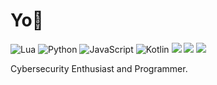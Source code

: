 # Yo👋

![Lua](https://img.shields.io/badge/-Lua-2C2D72?style=flat-square&logo=lua&logoColor=white) 
![Python](https://img.shields.io/badge/-Python-3776AB?style=flat-square&logo=python&logoColor=white) 
![JavaScript](https://img.shields.io/badge/-JavaScript-F7DF1E?style=flat-square&logo=javascript&logoColor=white) 
![Kotlin](https://img.shields.io/badge/-Kotlin-7F52FF?style=flat-square&logo=kotlin&logoColor=white)
![](https://img.shields.io/badge/OS-Linux-informational?style=flat&logo=linux&logoColor=white&color=2bbc8a)
![](https://img.shields.io/badge/Editor-VSCode-informational?style=flat&logo=visual-studio-code&logoColor=white&color=2bbc8a)
![](https://img.shields.io/badge/Cloud-Google-informational?style=flat&logo=amazon-aws&logoColor=white&color=2bbc8a)

Cybersecurity Enthusiast and Programmer. 


